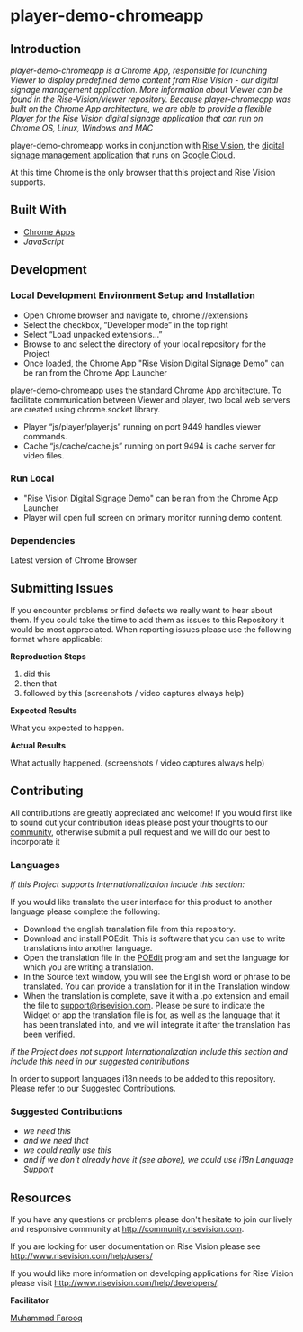 # player-demo-chromeapp

## Introduction

*player-demo-chromeapp is a Chrome App, responsible for launching Viewer to display predefined demo content from Rise Vision - our digital signage management application. More information about Viewer can be found in the Rise-Vision/viewer repository. Because player-chromeapp was built on the Chrome App architecture, we are able to provide a flexible Player for the Rise Vision digital signage application that can run on Chrome OS, Linux, Windows and MAC*

player-demo-chromeapp works in conjunction with [Rise Vision](http://www.risevision.com), the [digital signage management application](http://rva.risevision.com/) that runs on [Google Cloud](https://cloud.google.com).

At this time Chrome is the only browser that this project and Rise Vision supports.

## Built With
- [Chrome Apps](https://developer.chrome.com/apps/about_apps)
- *JavaScript*

## Development

### Local Development Environment Setup and Installation

- Open Chrome browser and navigate to, chrome://extensions
- Select the checkbox, “Developer mode” in the top right
- Select “Load unpacked extensions…”
- Browse to and select the directory of your local repository for the Project
- Once loaded, the Chrome App "Rise Vision Digital Signage Demo" can be ran from the Chrome App Launcher

player-demo-chromeapp uses the standard Chrome App architecture. To facilitate communication between Viewer and player, two local web servers are created using chrome.socket library.

- Player “js/player/player.js” running on port 9449 handles viewer commands.
- Cache “js/cache/cache.js” running on port 9494 is cache server for video files.

### Run Local

 - "Rise Vision Digital Signage Demo" can be ran from the Chrome App Launcher
 - Player will open full screen on primary monitor running demo content.

### Dependencies
Latest version of Chrome Browser

## Submitting Issues
If you encounter problems or find defects we really want to hear about them. If you could take the time to add them as issues to this Repository it would be most appreciated. When reporting issues please use the following format where applicable:

**Reproduction Steps**

1. did this
2. then that
3. followed by this (screenshots / video captures always help)

**Expected Results**

What you expected to happen.

**Actual Results**

What actually happened. (screenshots / video captures always help)

## Contributing
All contributions are greatly appreciated and welcome! If you would first like to sound out your contribution ideas please post your thoughts to our [community](http://community.risevision.com), otherwise submit a pull request and we will do our best to incorporate it

### Languages
*If this Project supports Internationalization include this section:*

If you would like translate the user interface for this product to another language please complete the following:
- Download the english translation file from this repository.
- Download and install POEdit. This is software that you can use to write translations into another language.
- Open the translation file in the [POEdit](http://www.poedit.net/) program and set the language for which you are writing a translation.
- In the Source text window, you will see the English word or phrase to be translated. You can provide a translation for it in the Translation window.
- When the translation is complete, save it with a .po extension and email the file to support@risevision.com. Please be sure to indicate the Widget or app the translation file is for, as well as the language that it has been translated into, and we will integrate it after the translation has been verified.

*if the Project does not support Internationalization include this section and include this need in our suggested contributions*

In order to support languages i18n needs to be added to this repository.  Please refer to our Suggested Contributions.

### Suggested Contributions
- *we need this*
- *and we need that*
- *we could really use this*
- *and if we don't already have it (see above), we could use i18n Language Support*

## Resources
If you have any questions or problems please don't hesitate to join our lively and responsive community at http://community.risevision.com.

If you are looking for user documentation on Rise Vision please see http://www.risevision.com/help/users/

If you would like more information on developing applications for Rise Vision please visit http://www.risevision.com/help/developers/.

**Facilitator**

[Muhammad Farooq](https://github.com/mfarooq2000 "Muhammad Farooq")
